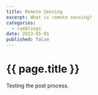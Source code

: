 ```yaml
---
title: Remote Sensing
excerpt: What is remote sensing?
categories:
  - ramblings
date: 2023-05-01
published: false
---
```

# {{ page.title }}

Testing the post process.
